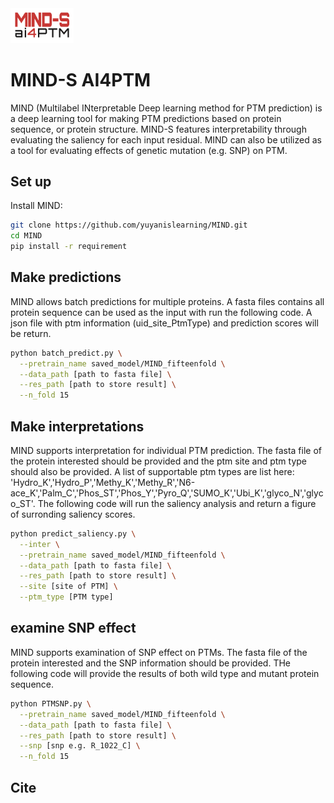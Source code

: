 <img src='header.png' width=20% height=20%>

# MIND-S AI4PTM

MIND (Multilabel INterpretable Deep learning method for PTM prediction) is a deep learning tool for making PTM predictions based on protein sequence, or protein structure. MIND-S features interpretability through evaluating the saliency for each input residual. MIND can also be utilized as a tool for evaluating effects of genetic mutation (e.g. SNP) on PTM.

## Set up
Install MIND:
```bash
git clone https://github.com/yuyanislearning/MIND.git
cd MIND
pip install -r requirement
```

## Make predictions
MIND allows batch predictions for multiple proteins. A fasta files contains all protein sequence can be used as the input with run the following code.
A json file with ptm information (uid_site_PtmType) and prediction scores will be return.
```bash
python batch_predict.py \
  --pretrain_name saved_model/MIND_fifteenfold \
  --data_path [path to fasta file] \
  --res_path [path to store result] \
  --n_fold 15 
```


## Make interpretations
MIND supports interpretation for individual PTM prediction. The fasta file of the protein interested should be provided and the ptm site and ptm type should also be provided. A list of supportable ptm types are list here:
'Hydro_K','Hydro_P','Methy_K','Methy_R','N6-ace_K','Palm_C','Phos_ST','Phos_Y','Pyro_Q','SUMO_K','Ubi_K','glyco_N','glyco_ST'.
The following code will run the saliency analysis and return a figure of surronding saliency scores.
```bash
python predict_saliency.py \
  --inter \
  --pretrain_name saved_model/MIND_fifteenfold \
  --data_path [path to fasta file] \
  --res_path [path to store result] \
  --site [site of PTM] \
  --ptm_type [PTM type] 
```

## examine SNP effect
MIND supports examination of SNP effect on PTMs. The fasta file of the protein interested and the SNP information should be provided. 
THe following code will provide the results of both wild type and mutant protein sequence. 
```bash
python PTMSNP.py \
  --pretrain_name saved_model/MIND_fifteenfold \
  --data_path [path to fasta file] \
  --res_path [path to store result] \
  --snp [snp e.g. R_1022_C] \
  --n_fold 15
```

## Cite
